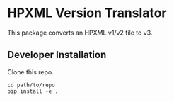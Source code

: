 # HPXML Version Translator

This package converts an HPXML v1/v2 file to v3. 

## Developer Installation

Clone this repo.

```
cd path/to/repo
pip install -e .
```
